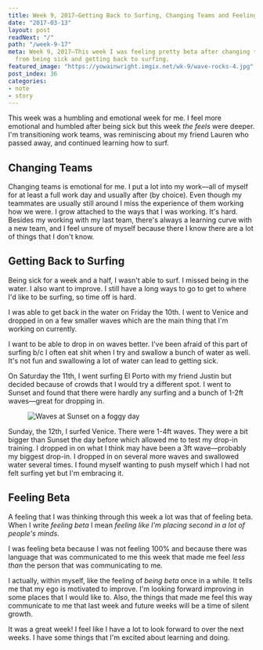 ```yaml
---
title: Week 9, 2017—Getting Back to Surfing, Changing Teams and Feeling Beta
date: "2017-03-13"
layout: post
readNext: "/"
path: "/week-9-17"
meta: Week 9, 2017—This week I was feeling pretty beta after changing teams, recovering
  from being sick and getting back to surfing.
featured_image: "https://yowainwright.imgix.net/wk-9/wave-rocks-4.jpg"
post_index: 36
categories:
- note
- story
---
```


This week was a humbling and emotional week for me. I feel more emotional and humbled after being sick but this week _the feels_ were deeper. I'm transitioning work teams, was reminiscing about my friend Lauren who passed away, and continued learning how to surf.

## Changing Teams

Changing teams is emotional for me. I put a lot into my work—all of myself for at least a full work day and usually after (by choice). Even though my teammates are usually still around I miss the experience of them working how we were. I grow attached to the ways that I was working. It's hard. Besides my working with my last team, there's always a learning curve with a new team, and I feel unsure of myself because there I know there are a lot of things that I don't know.

## Getting Back to Surfing

Being sick for a week and a half, I wasn't able to surf. I missed being in the water. I also want to improve. I still have a long ways to go to get to where I'd like to be surfing, so time off is hard.

I was able to get back in the water on Friday the 10th. I went to Venice and dropped in on a few smaller waves which are the main thing that I'm working on currently.

I want to be able to drop in on waves better. I've been afraid of this part of surfing b/c I often eat shit when I try and swallow a bunch of water as well. It's not fun and swallowing a lot of water can lead to getting sick.

On Saturday the 11th, I went surfing El Porto with my friend Justin but decided because of crowds that I would try a different spot. I went to Sunset and found that there were hardly any surfing and a bunch of 1-2ft waves—great for dropping in.

<figure>
  <img src="https://yowainwright.imgix.net/wk-9/wave-rocks-3.jpg?w=800&h=800&crop=focalpoint&auto=format" alt="Waves at Sunset on a foggy day" />
</figure>

Sunday, the 12th, I surfed Venice. There were 1-4ft waves. They were a bit bigger than Sunset the day before which allowed me to test my drop-in training. I dropped in on what I think may have been a 3ft wave—probably my biggest drop-in. I dropped in on several more waves and swallowed water several times. I found myself wanting to push myself which I had not felt surfing yet but I'm embracing it.

## Feeling Beta

A feeling that I was thinking through this week a lot was that of feeling beta. When I write _feeling beta_ I mean _feeling like I'm placing second in a lot of people's minds_.

I was feeling beta because I was not feeling 100% and because there was language that was communicated to me this week that made me feel _less than_ the person that was communicating to me.

I actually, within myself, like the feeling of _being beta_ once in a while. It tells me that my ego is motivated to improve. I'm looking forward improving in some places that I would like to. Also, the things that made me feel this way communicate to me that last week and future weeks will be a time of silent growth.

It was a great week! I feel like I have a lot to look forward to over the next weeks. I have some things that I'm excited about learning and doing.
